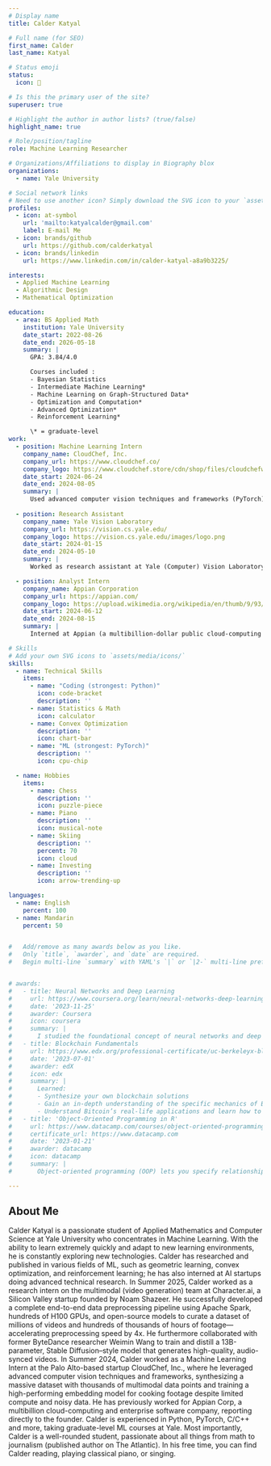 ```yaml
---
# Display name
title: Calder Katyal

# Full name (for SEO)
first_name: Calder
last_name: Katyal

# Status emoji
status:
  icon: 🤖

# Is this the primary user of the site?
superuser: true

# Highlight the author in author lists? (true/false)
highlight_name: true

# Role/position/tagline
role: Machine Learning Researcher

# Organizations/Affiliations to display in Biography blox
organizations:
  - name: Yale University

# Social network links
# Need to use another icon? Simply download the SVG icon to your `assets/media/icons/` folder.
profiles:
  - icon: at-symbol
    url: 'mailto:katyalcalder@gmail.com'
    label: E-mail Me
  - icon: brands/github
    url: https://github.com/calderkatyal
  - icon: brands/linkedin
    url: https://www.linkedin.com/in/calder-katyal-a8a9b3225/

interests:
  - Applied Machine Learning
  - Algorithmic Design
  - Mathematical Optimization 

education:
  - area: BS Applied Math
    institution: Yale University
    date_start: 2022-08-26
    date_end: 2026-05-18
    summary: |
      GPA: 3.84/4.0

      Courses included : 
      - Bayesian Statistics
      - Intermediate Machine Learning*
      - Machine Learning on Graph-Structured Data*
      - Optimization and Computation*
      - Advanced Optimization*
      - Reinforcement Learning*

      \* = graduate-level
work:
  - position: Machine Learning Intern
    company_name: CloudChef, Inc.
    company_url: https://www.cloudchef.co/
    company_logo: https://www.cloudchef.store/cdn/shop/files/cloudchefwebp.png?v=1680575554
    date_start: 2024-06-24
    date_end: 2024-08-05
    summary: |
      Used advanced computer vision techniques and frameworks (PyTorch) to find a scale-invariant, Markovian state space representation of cooking. Synthesized a massive dataset with thousands of multimodal data points augmented with auto-generated labels via LLMs, trained a state-of-the-art visual classifier for food using transfer learning and contrastive learning techniques. Developed GPU and RAM optimized code to train model given limited compute; adapted real-world data (blurry and disorganized unlabeled video footage, incomprehensible machine-generated cooking logs, etc.) to structured formats using data augmentation and preprocessing techniques. Developed novel model architectures incorporating CNN and transformer-based components. Discussed ideas with CloudChef engineers (top IIT graduates) and implemented the solutions independently.
  
  - position: Research Assistant
    company_name: Yale Vision Laboratory
    company_url: https://vision.cs.yale.edu/
    company_logo: https://vision.cs.yale.edu/images/logo.png
    date_start: 2024-01-15
    date_end: 2024-05-10
    summary: |
      Worked as research assistant at Yale (Computer) Vision Laboratory under Prof. Alex Wong; was involved in a PyTorch project involving tracking a robot performing an anastomosis surgery using convolutional neural architectures.

  - position: Analyst Intern
    company_name: Appian Corporation
    company_url: https://appian.com/
    company_logo: https://upload.wikimedia.org/wikipedia/en/thumb/9/93/Appian_Logo.svg/2560px-Appian_Logo.svg.png
    date_start: 2024-06-12
    date_end: 2024-08-15
    summary: |
      Interned at Appian (a multibillion-dollar public cloud-computing and enterprise software company) directly for founder Marc Wilson. Conducted interviews and leveraged tools such as Salesforce to develop a data-driven executive engagement program for the company. Participated in company-critical meetings at Appian and performed financial analysis on key Appian accounts. Designed a program that is now fully implemented across the entire 2,500-employee company and has led to a new Office of Executive Engagement. Received offer to return to employment at Appian.

# Skills
# Add your own SVG icons to `assets/media/icons/`
skills:
  - name: Technical Skills
    items:
      - name: "Coding (strongest: Python)"
        icon: code-bracket
        description: ''
      - name: Statistics & Math
        icon: calculator
      - name: Convex Optimization
        description: ''
        icon: chart-bar
      - name: "ML (strongest: PyTorch)"
        description: ''
        icon: cpu-chip

  - name: Hobbies
    items:
      - name: Chess
        description: ''
        icon: puzzle-piece
      - name: Piano
        description: ''
        icon: musical-note
      - name: Skiing
        description: ''
        percent: 70
        icon: cloud
      - name: Investing
        description: ''
        icon: arrow-trending-up

languages:
  - name: English
    percent: 100
  - name: Mandarin
    percent: 50


#   Add/remove as many awards below as you like.
#   Only `title`, `awarder`, and `date` are required.
#   Begin multi-line `summary` with YAML's `|` or `|2-` multi-line prefix and indent 2 spaces below.


# awards:
#   - title: Neural Networks and Deep Learning
#     url: https://www.coursera.org/learn/neural-networks-deep-learning
#     date: '2023-11-25'
#     awarder: Coursera
#     icon: coursera
#     summary: |
#       I studied the foundational concept of neural networks and deep learning. By the end, I was familiar with the significant technological trends driving the rise of deep learning; build, train, and apply fully connected deep neural networks; implement efficient (vectorized) neural networks; identify key parameters in a neural network’s architecture; and apply deep learning to your own applications.
#   - title: Blockchain Fundamentals
#     url: https://www.edx.org/professional-certificate/uc-berkeleyx-blockchain-fundamentals
#     date: '2023-07-01'
#     awarder: edX
#     icon: edx
#     summary: |
#       Learned:
#       - Synthesize your own blockchain solutions
#       - Gain an in-depth understanding of the specific mechanics of Bitcoin
#       - Understand Bitcoin’s real-life applications and learn how to attack and destroy Bitcoin, Ethereum, smart contracts and Dapps, and alternatives to Bitcoin’s Proof-of-Work consensus algorithm
#   - title: 'Object-Oriented Programming in R'
#     url: https://www.datacamp.com/courses/object-oriented-programming-with-s3-and-r6-in-r
#     certificate_url: https://www.datacamp.com
#     date: '2023-01-21'
#     awarder: datacamp
#     icon: datacamp
#     summary: |
#       Object-oriented programming (OOP) lets you specify relationships between functions and the objects that they can act on, helping you manage complexity in your code. This is an intermediate level course, providing an introduction to OOP, using the S3 and R6 systems. S3 is a great day-to-day R programming tool that simplifies some of the functions that you write. R6 is especially useful for industry-specific analyses, working with web APIs, and building GUIs.

---
```


## About Me

Calder Katyal is a passionate student of Applied Mathematics and Computer Science at Yale University who concentrates in Machine Learning. With the ability to learn extremely quickly and adapt to new learning environments, he is constantly exploring new technologies. Calder has researched and published in various fields of ML, such as geometric learning, convex optimization, and reinforcement learning; he has also interned at AI startups doing advanced technical research. In Summer 2025, Calder worked as a research intern on the multimodal (video generation) team at Character.ai, a Silicon Valley startup founded by Noam Shazeer. He successfully developed a complete end-to-end data preprocessing pipeline using Apache Spark, hundreds of H100 GPUs, and open-source models to curate a dataset of millions of videos and hundreds of thousands of hours of footage—accelerating preprocessing speed by 4x. He furthermore collaborated with former ByteDance researcher Weimin Wang to train and distill a 13B-parameter, Stable Diffusion–style model that generates high-quality, audio-synced videos. In Summer 2024, Calder worked as a Machine Learning Intern at the Palo Alto-based startup CloudChef, Inc., where he leveraged advanced computer vision techniques and frameworks, synthesizing a massive dataset with thousands of multimodal data points and training a high-performing embedding model for cooking footage despite limited compute and noisy data. He has previously worked for Appian Corp, a multibillion cloud-computing and enterprise software company, reporting directly to the founder. Calder is experienced in Python, PyTorch, C/C++ and more, taking graduate-level ML courses at Yale. Most importantly, Calder is a well-rounded student, passionate about all things from math to journalism (published author on The Atlantic). In his free time, you can find Calder reading, playing classical piano, or singing.